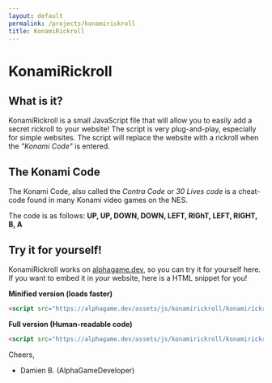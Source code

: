 ```yaml
---
layout: default
permalink: /projects/konamirickroll
title: KonamiRickroll
---
```


# KonamiRickroll

## What is it?
KonamiRickroll is a small JavaScript file that will allow you to easily add a secret rickroll to your website!
The script is very plug-and-play, especially for simple websites.  The script will replace the website with a
rickroll when the *"Konami Code"* is entered.

## The Konami Code
The Konami Code, also called the *Contra Code* or *30 Lives code* is a cheat-code found in many Konami video games on the NES.

The code is as follows: **UP, UP, DOWN, DOWN, LEFT, RIGhT, LEFT, RIGHT, B, A**

## Try it for yourself!
KonamiRickroll works on [alphagame.dev](https://alphagame.dev), so you can try it for yourself here.  If you want to embed it in *your*
website, here is a HTML snippet for you!

**Minified version (loads faster)**
```html
<script src="https://alphagame.dev/assets/js/konamirickroll/konamirickroll.min.js"></script>
```
**Full version (Human-readable code)**
```html
<script src="https://alphagame.dev/assets/js/konamirickroll/konamirickroll.js"></script>
```

Cheers,
- Damien B. (AlphaGameDeveloper)

